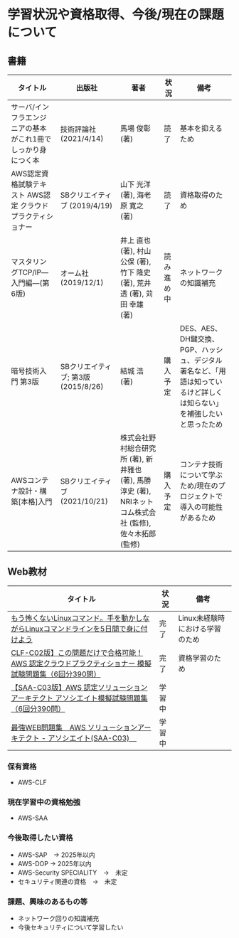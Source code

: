 # 学習状況や資格取得、今後/現在の課題について

## 書籍

| タイトル | 出版社 | 著者 | 状況 | 備考 |
| ---- | ---- | ---- | ---- | ---- |
| サーバ/インフラエンジニアの基本がこれ1冊でしっかり身につく本 | 技術評論社 (2021/4/14) | 馬場 俊彰 (著) | 読了 | 基本を抑えるため |
| AWS認定資格試験テキスト AWS認定 クラウドプラクティショナー | SBクリエイティブ (2019/4/19) | 山下 光洋 (著), 海老原 寛之 (著) |読了 | 資格取得のため |
| マスタリングTCP/IP―入門編―(第6版) | オーム社 (2019/12/1) | 井上 直也 (著), 村山 公保 (著), 竹下 隆史 (著), 荒井 透 (著), 苅田 幸雄 (著) |読み進め中| ネットワークの知識補充 |
| 暗号技術入門 第3版 | SBクリエイティブ; 第3版 (2015/8/26) | 結城 浩 (著) | 購入予定 | DES、AES、DH鍵交換、PGP、ハッシュ、デジタル署名など、「用語は知っているけど詳しくは知らない」を補強したいと思ったため  |
| AWSコンテナ設計・構築[本格]入門 | SBクリエイティブ (2021/10/21) | 株式会社野村総合研究所 (著), 新井雅也 (著), 馬勝淳史 (著), NRIネットコム株式会社 (監修), 佐々木拓郎 (監修) | 購入予定 | コンテナ技術について学ぶため/現在のプロジェクトで導入の可能性があるため |

## Web教材
| タイトル | 状況 | 備考 |
| ---- | ---- | ---- |
| [もう怖くないLinuxコマンド。手を動かしながらLinuxコマンドラインを5日間で身に付けよう](https://www.udemy.com/course/unscared_linux/?couponCode=KEEPLEARNING) | 完了 | Linux未経験時における学習のため | 
| [CLF-C02版】この問題だけで合格可能！AWS 認定クラウドプラクティショナー 模擬試験問題集（6回分390問）](https://www.udemy.com/course/aws-4260/?couponCode=KEEPLEARNING) | 完了 | 資格学習のため | 
| [【SAA-C03版】AWS 認定ソリューションアーキテクト アソシエイト模擬試験問題集（6回分390問）](https://www.udemy.com/course/aws-knan/?couponCode=KEEPLEARNING) | 学習中 |  | 
| [最強WEB問題集　AWS ソリューションアーキテクト - アソシエイト(SAA-C03)　](https://mondai.ping-t.com/question_subjects/72) | 学習中 |  | 


### 保有資格
- AWS-CLF

### 現在学習中の資格勉強
- AWS-SAA

### 今後取得したい資格
- AWS-SAP　→ 2025年以内
- AWS-DOP → 2025年以内
- AWS-Security SPECIALITY　→　未定
- セキュリティ関連の資格　→　未定

### 課題、興味のあるもの等
- ネットワーク回りの知識補充
- 今後セキュリティについて学習したい